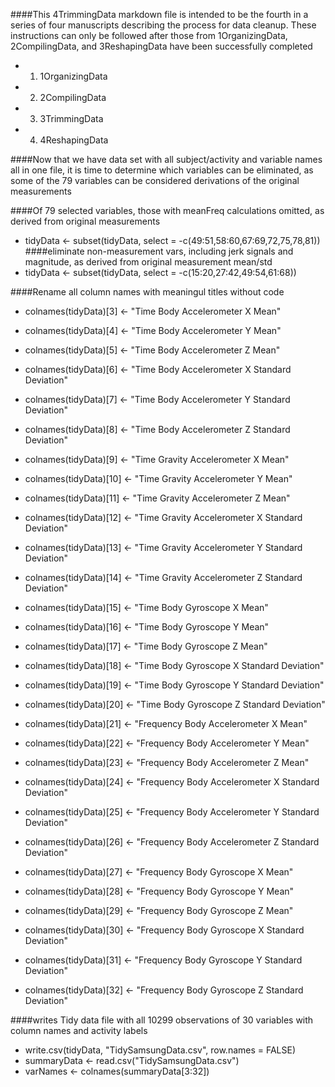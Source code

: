 ####This 4TrimmingData markdown file is intended to be the fourth in a series of four manuscripts describing the process for data cleanup. These instructions can only be followed after those from 1OrganizingData, 2CompilingData, and 3ReshapingData have been successfully completed

* 1. 1OrganizingData
* 2. 2CompilingData
* 3. 3TrimmingData
* 4. 4ReshapingData
 
####Now that we have data set with all subject/activity and variable names all in one file, it is time to determine which variables can be eliminated, as some of the 79 variables can be considered derivations of the original measurements

####Of 79 selected variables, those with meanFreq calculations omitted, as derived from original measurements
* tidyData <- subset(tidyData, select = -c(49:51,58:60,67:69,72,75,78,81))
####eliminate non-measurement vars, including jerk signals and magnitude, as derived from original measurement mean/std
* tidyData <- subset(tidyData, select = -c(15:20,27:42,49:54,61:68))

####Rename all column names with meaningul titles without code
* colnames(tidyData)[3] <- "Time Body Accelerometer X Mean"
* colnames(tidyData)[4] <- "Time Body Accelerometer Y Mean"
* colnames(tidyData)[5] <- "Time Body Accelerometer Z Mean"
* colnames(tidyData)[6] <- "Time Body Accelerometer X Standard Deviation"
* colnames(tidyData)[7] <- "Time Body Accelerometer Y Standard Deviation"
* colnames(tidyData)[8] <- "Time Body Accelerometer Z Standard Deviation"

* colnames(tidyData)[9] <- "Time Gravity Accelerometer X Mean"
* colnames(tidyData)[10] <- "Time Gravity Accelerometer Y Mean"
* colnames(tidyData)[11] <- "Time Gravity Accelerometer Z Mean"
* colnames(tidyData)[12] <- "Time Gravity Accelerometer X Standard Deviation"
* colnames(tidyData)[13] <- "Time Gravity Accelerometer Y Standard Deviation"
* colnames(tidyData)[14] <- "Time Gravity Accelerometer Z Standard Deviation"

* colnames(tidyData)[15] <- "Time Body Gyroscope X Mean"
* colnames(tidyData)[16] <- "Time Body Gyroscope Y Mean"
* colnames(tidyData)[17] <- "Time Body Gyroscope Z Mean"
* colnames(tidyData)[18] <- "Time Body Gyroscope X Standard Deviation"
* colnames(tidyData)[19] <- "Time Body Gyroscope Y Standard Deviation"
* colnames(tidyData)[20] <- "Time Body Gyroscope Z Standard Deviation"

* colnames(tidyData)[21] <- "Frequency Body Accelerometer X Mean"
* colnames(tidyData)[22] <- "Frequency Body Accelerometer Y Mean"
* colnames(tidyData)[23] <- "Frequency Body Accelerometer Z Mean"
* colnames(tidyData)[24] <- "Frequency Body Accelerometer X Standard Deviation"
* colnames(tidyData)[25] <- "Frequency Body Accelerometer Y Standard Deviation"
* colnames(tidyData)[26] <- "Frequency Body Accelerometer Z Standard Deviation"

* colnames(tidyData)[27] <- "Frequency Body Gyroscope X Mean"
* colnames(tidyData)[28] <- "Frequency Body Gyroscope Y Mean"
* colnames(tidyData)[29] <- "Frequency Body Gyroscope Z Mean"
* colnames(tidyData)[30] <- "Frequency Body Gyroscope X Standard Deviation"
* colnames(tidyData)[31] <- "Frequency Body Gyroscope Y Standard Deviation"
* colnames(tidyData)[32] <- "Frequency Body Gyroscope Z Standard Deviation"

####writes Tidy data file with all 10299 observations of 30 variables with column names and activity labels
* write.csv(tidyData, "TidySamsungData.csv", row.names = FALSE)
* summaryData <- read.csv("TidySamsungData.csv")
* varNames <- colnames(summaryData[3:32])
